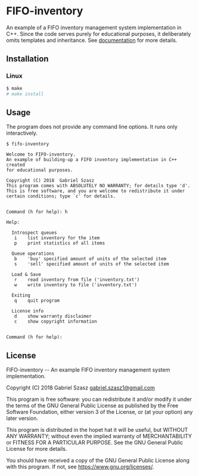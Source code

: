# FIFO-inventory

An example of a FIFO inventory management system implementation in C++.  Since
the code serves purely for educational purposes, it deliberately omits templates
and inheritance.  See [documentation](docs/README.md) for more details.

## Installation

### Linux

```bash
$ make
# make install

```

## Usage

The program does not provide any command line options.  It runs only
interactively.

```
$ fifo-inventory

Welcome to FIFO-inventory.
An example of building-up a FIFO inventory implementation in C++ created
for educational purposes.

Copyright (C) 2018  Gabriel Szasz
This program comes with ABSOLUTELY NO WARRANTY; for details type 'd'.
This is free software, and you are welcome to redistribute it under
certain conditions; type `c' for details.


Command (h for help): h

Help:

  Introspect queues
   i    list inventory for the item
   p    print statistics of all items

  Queue operations
   b    'buy' specified amount of units of the selected item
   s    'sell' specified amount of units of the selected item

  Load & Save
   r    read inventory from file ('inventory.txt')
   w    write inventory to file ('inventory.txt')

  Exiting
   q    quit program

  License info
   d    show warranty disclaimer
   c    show copyright information


Command (h for help):
```


## License

FIFO-inventory -- An example FIFO inventory management system implementation.

Copyright (C) 2018  Gabriel Szasz <gabriel.szasz1@gmail.com>

This program is free software: you can redistribute it and/or modify it under
the terms of the GNU General Public License as published by the Free Software
Foundation, either version 3 of the License, or (at your option) any later
version.

This program is distributed in the hopet hat it will be useful, but WITHOUT ANY
WARRANTY; without even the implied warranty of MERCHANTABILITY or FITNESS FOR A
PARTICULAR PURPOSE. See the GNU General Public License for more details.

You should have received a copy of the GNU General Public License along with
this program. If not, see <https://www.gnu.org/licenses/>.
